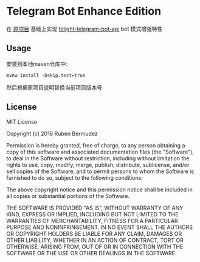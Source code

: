 # Telegram Bot Enhance Edition

在 [原项目](https://github.com/rubenlagus/TelegramBots) 基础上实现 [tdlight-telegram-bot-api](https://github.com/tdlight-team/tdlight-telegram-bot-api) bot 模式增强特性

## Usage
安装到本地maven仓库中:  
```
mvnw install -Dskip.test=true
```
然后根据原项目说明替换当前项目版本号


## License 
MIT License

Copyright (c) 2016 Ruben Bermudez

Permission is hereby granted, free of charge, to any person obtaining a copy
of this software and associated documentation files (the "Software"), to deal
in the Software without restriction, including without limitation the rights
to use, copy, modify, merge, publish, distribute, sublicense, and/or sell
copies of the Software, and to permit persons to whom the Software is
furnished to do so, subject to the following conditions:

The above copyright notice and this permission notice shall be included in all
copies or substantial portions of the Software.

THE SOFTWARE IS PROVIDED "AS IS", WITHOUT WARRANTY OF ANY KIND, EXPRESS OR
IMPLIED, INCLUDING BUT NOT LIMITED TO THE WARRANTIES OF MERCHANTABILITY,
FITNESS FOR A PARTICULAR PURPOSE AND NONINFRINGEMENT. IN NO EVENT SHALL THE
AUTHORS OR COPYRIGHT HOLDERS BE LIABLE FOR ANY CLAIM, DAMAGES OR OTHER
LIABILITY, WHETHER IN AN ACTION OF CONTRACT, TORT OR OTHERWISE, ARISING FROM,
OUT OF OR IN CONNECTION WITH THE SOFTWARE OR THE USE OR OTHER DEALINGS IN THE
SOFTWARE.
